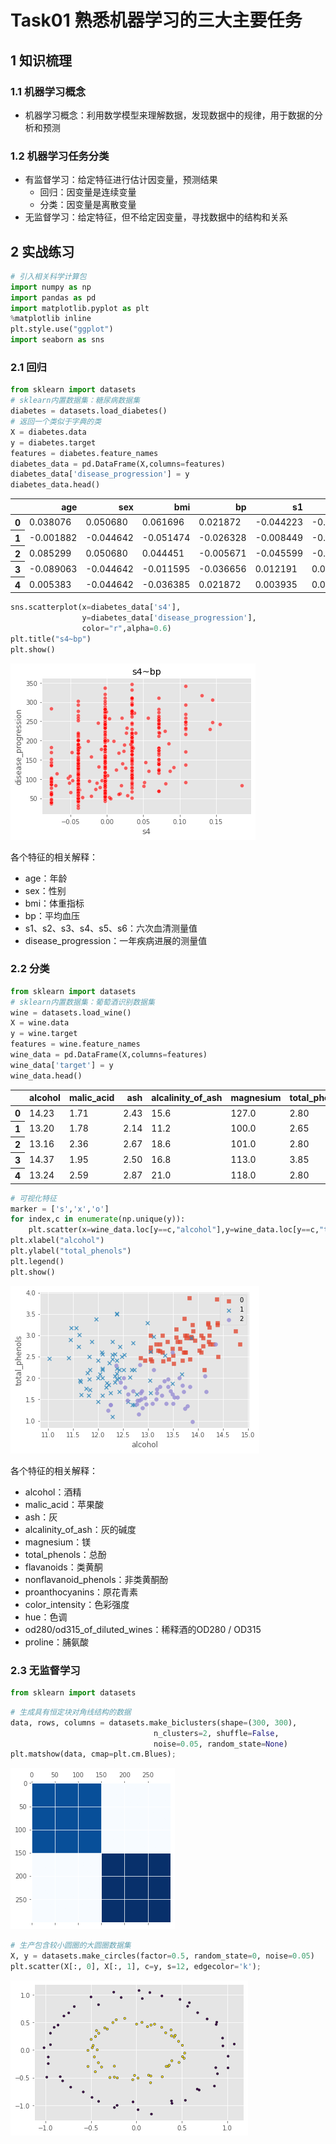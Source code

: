 # Task01 熟悉机器学习的三大主要任务

## 1 知识梳理

### 1.1 机器学习概念

- 机器学习概念：利用数学模型来理解数据，发现数据中的规律，用于数据的分析和预测

### 1.2 机器学习任务分类

- 有监督学习：给定特征进行估计因变量，预测结果
    - 回归：因变量是连续变量
    - 分类：因变量是离散变量
- 无监督学习：给定特征，但不给定因变量，寻找数据中的结构和关系

## 2 实战练习


```python
# 引入相关科学计算包
import numpy as np
import pandas as pd
import matplotlib.pyplot as plt
%matplotlib inline 
plt.style.use("ggplot")      
import seaborn as sns
```

### 2.1 回归


```python
from sklearn import datasets
# sklearn内置数据集：糖尿病数据集
diabetes = datasets.load_diabetes() 
# 返回一个类似于字典的类
X = diabetes.data
y = diabetes.target
features = diabetes.feature_names
diabetes_data = pd.DataFrame(X,columns=features)
diabetes_data['disease_progression'] = y
diabetes_data.head()
```




<div>
<style scoped>
    .dataframe tbody tr th:only-of-type {
        vertical-align: middle;
    }

    .dataframe tbody tr th {
        vertical-align: top;
    }

    .dataframe thead th {
        text-align: right;
    }
</style>
<table border="0" class="dataframe">
  <thead>
    <tr style="text-align: right;">
      <th></th>
      <th>age</th>
      <th>sex</th>
      <th>bmi</th>
      <th>bp</th>
      <th>s1</th>
      <th>s2</th>
      <th>s3</th>
      <th>s4</th>
      <th>s5</th>
      <th>s6</th>
      <th>disease_progression</th>
    </tr>
  </thead>
  <tbody>
    <tr>
      <th>0</th>
      <td>0.038076</td>
      <td>0.050680</td>
      <td>0.061696</td>
      <td>0.021872</td>
      <td>-0.044223</td>
      <td>-0.034821</td>
      <td>-0.043401</td>
      <td>-0.002592</td>
      <td>0.019908</td>
      <td>-0.017646</td>
      <td>151.0</td>
    </tr>
    <tr>
      <th>1</th>
      <td>-0.001882</td>
      <td>-0.044642</td>
      <td>-0.051474</td>
      <td>-0.026328</td>
      <td>-0.008449</td>
      <td>-0.019163</td>
      <td>0.074412</td>
      <td>-0.039493</td>
      <td>-0.068330</td>
      <td>-0.092204</td>
      <td>75.0</td>
    </tr>
    <tr>
      <th>2</th>
      <td>0.085299</td>
      <td>0.050680</td>
      <td>0.044451</td>
      <td>-0.005671</td>
      <td>-0.045599</td>
      <td>-0.034194</td>
      <td>-0.032356</td>
      <td>-0.002592</td>
      <td>0.002864</td>
      <td>-0.025930</td>
      <td>141.0</td>
    </tr>
    <tr>
      <th>3</th>
      <td>-0.089063</td>
      <td>-0.044642</td>
      <td>-0.011595</td>
      <td>-0.036656</td>
      <td>0.012191</td>
      <td>0.024991</td>
      <td>-0.036038</td>
      <td>0.034309</td>
      <td>0.022692</td>
      <td>-0.009362</td>
      <td>206.0</td>
    </tr>
    <tr>
      <th>4</th>
      <td>0.005383</td>
      <td>-0.044642</td>
      <td>-0.036385</td>
      <td>0.021872</td>
      <td>0.003935</td>
      <td>0.015596</td>
      <td>0.008142</td>
      <td>-0.002592</td>
      <td>-0.031991</td>
      <td>-0.046641</td>
      <td>135.0</td>
    </tr>
  </tbody>
</table>
</div>




```python
sns.scatterplot(x=diabetes_data['s4'],
                y=diabetes_data['disease_progression'],
                color="r",alpha=0.6)
plt.title("s4~bp")
plt.show()
```


    
![png](images/task01/01.png)
    


各个特征的相关解释：
- age：年龄
- sex：性别
- bmi：体重指标
- bp：平均血压
- s1、s2、s3、s4、s5、s6：六次血清测量值
- disease_progression：一年疾病进展的测量值

### 2.2 分类


```python
from sklearn import datasets
# sklearn内置数据集：葡萄酒识别数据集
wine = datasets.load_wine()
X = wine.data
y = wine.target
features = wine.feature_names
wine_data = pd.DataFrame(X,columns=features)
wine_data['target'] = y
wine_data.head()
```




<div>
<style scoped>
    .dataframe tbody tr th:only-of-type {
        vertical-align: middle;
    }

    .dataframe tbody tr th {
        vertical-align: top;
    }

    .dataframe thead th {
        text-align: right;
    }
</style>
<table border="0" class="dataframe">
  <thead>
    <tr style="text-align: right;">
      <th></th>
      <th>alcohol</th>
      <th>malic_acid</th>
      <th>ash</th>
      <th>alcalinity_of_ash</th>
      <th>magnesium</th>
      <th>total_phenols</th>
      <th>flavanoids</th>
      <th>nonflavanoid_phenols</th>
      <th>proanthocyanins</th>
      <th>color_intensity</th>
      <th>hue</th>
      <th>od280/od315_of_diluted_wines</th>
      <th>proline</th>
      <th>target</th>
    </tr>
  </thead>
  <tbody>
    <tr>
      <th>0</th>
      <td>14.23</td>
      <td>1.71</td>
      <td>2.43</td>
      <td>15.6</td>
      <td>127.0</td>
      <td>2.80</td>
      <td>3.06</td>
      <td>0.28</td>
      <td>2.29</td>
      <td>5.64</td>
      <td>1.04</td>
      <td>3.92</td>
      <td>1065.0</td>
      <td>0</td>
    </tr>
    <tr>
      <th>1</th>
      <td>13.20</td>
      <td>1.78</td>
      <td>2.14</td>
      <td>11.2</td>
      <td>100.0</td>
      <td>2.65</td>
      <td>2.76</td>
      <td>0.26</td>
      <td>1.28</td>
      <td>4.38</td>
      <td>1.05</td>
      <td>3.40</td>
      <td>1050.0</td>
      <td>0</td>
    </tr>
    <tr>
      <th>2</th>
      <td>13.16</td>
      <td>2.36</td>
      <td>2.67</td>
      <td>18.6</td>
      <td>101.0</td>
      <td>2.80</td>
      <td>3.24</td>
      <td>0.30</td>
      <td>2.81</td>
      <td>5.68</td>
      <td>1.03</td>
      <td>3.17</td>
      <td>1185.0</td>
      <td>0</td>
    </tr>
    <tr>
      <th>3</th>
      <td>14.37</td>
      <td>1.95</td>
      <td>2.50</td>
      <td>16.8</td>
      <td>113.0</td>
      <td>3.85</td>
      <td>3.49</td>
      <td>0.24</td>
      <td>2.18</td>
      <td>7.80</td>
      <td>0.86</td>
      <td>3.45</td>
      <td>1480.0</td>
      <td>0</td>
    </tr>
    <tr>
      <th>4</th>
      <td>13.24</td>
      <td>2.59</td>
      <td>2.87</td>
      <td>21.0</td>
      <td>118.0</td>
      <td>2.80</td>
      <td>2.69</td>
      <td>0.39</td>
      <td>1.82</td>
      <td>4.32</td>
      <td>1.04</td>
      <td>2.93</td>
      <td>735.0</td>
      <td>0</td>
    </tr>
  </tbody>
</table>
</div>




```python
# 可视化特征
marker = ['s','x','o']
for index,c in enumerate(np.unique(y)):
    plt.scatter(x=wine_data.loc[y==c,"alcohol"],y=wine_data.loc[y==c,"total_phenols"],alpha=0.8,label=c,marker=marker[c])
plt.xlabel("alcohol")
plt.ylabel("total_phenols")
plt.legend()
plt.show()
```


    
![png](images/task01/02.png)
    


各个特征的相关解释：
   - alcohol：酒精
   - malic_acid：苹果酸
   - ash：灰
   - alcalinity_of_ash：灰的碱度
   - magnesium：镁
   - total_phenols：总酚
   - flavanoids：类黄酮
   - nonflavanoid_phenols：非类黄酮酚
   - proanthocyanins：原花青素
   - color_intensity：色彩强度
   - hue：色调
   - od280/od315_of_diluted_wines：稀释酒的OD280 / OD315
   - proline：脯氨酸

### 2.3 无监督学习


```python
from sklearn import datasets
```


```python
# 生成具有恒定块对角线结构的数据
data, rows, columns = datasets.make_biclusters(shape=(300, 300), 
                                n_clusters=2, shuffle=False, 
                                noise=0.05, random_state=None)
plt.matshow(data, cmap=plt.cm.Blues);
```


    
![png](images/task01/03.png)
    



```python
# 生产包含较小圆圈的大圆圈数据集
X, y = datasets.make_circles(factor=0.5, random_state=0, noise=0.05)
plt.scatter(X[:, 0], X[:, 1], c=y, s=12, edgecolor='k');
```


    
![png](images/task01/04.png)
    

